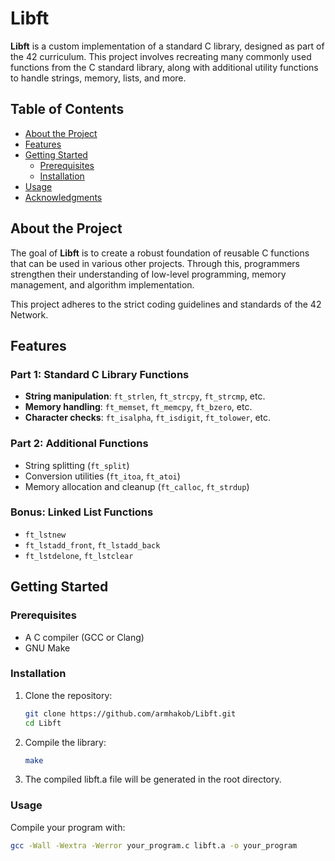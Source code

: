 # Libft


**Libft** is a custom implementation of a standard C library, designed as part of the 42 curriculum. This project involves recreating many commonly used functions from the C standard library, along with additional utility functions to handle strings, memory, lists, and more.

## Table of Contents

- [About the Project](#about-the-project)
- [Features](#features)
- [Getting Started](#getting-started)
  - [Prerequisites](#prerequisites)
  - [Installation](#installation)
- [Usage](#usage)
- [Acknowledgments](#acknowledgments)

## About the Project

The goal of **Libft** is to create a robust foundation of reusable C functions that can be used in various other projects. Through this, programmers strengthen their understanding of low-level programming, memory management, and algorithm implementation.

This project adheres to the strict coding guidelines and standards of the 42 Network.

## Features

### Part 1: Standard C Library Functions

- **String manipulation**: `ft_strlen`, `ft_strcpy`, `ft_strcmp`, etc.
- **Memory handling**: `ft_memset`, `ft_memcpy`, `ft_bzero`, etc.
- **Character checks**: `ft_isalpha`, `ft_isdigit`, `ft_tolower`, etc.

### Part 2: Additional Functions

- String splitting (`ft_split`)
- Conversion utilities (`ft_itoa`, `ft_atoi`)
- Memory allocation and cleanup (`ft_calloc`, `ft_strdup`)

### Bonus: Linked List Functions

- `ft_lstnew`
- `ft_lstadd_front`, `ft_lstadd_back`
- `ft_lstdelone`, `ft_lstclear`

## Getting Started

### Prerequisites

- A C compiler (GCC or Clang)
- GNU Make

### Installation

1. Clone the repository:
   ```bash
   git clone https://github.com/armhakob/Libft.git
   cd Libft
2. Compile the library:
   ```bash
   make
3. The compiled libft.a file will be generated in the root directory.


### Usage

Compile your program with:
  ```bash
  gcc -Wall -Wextra -Werror your_program.c libft.a -o your_program
